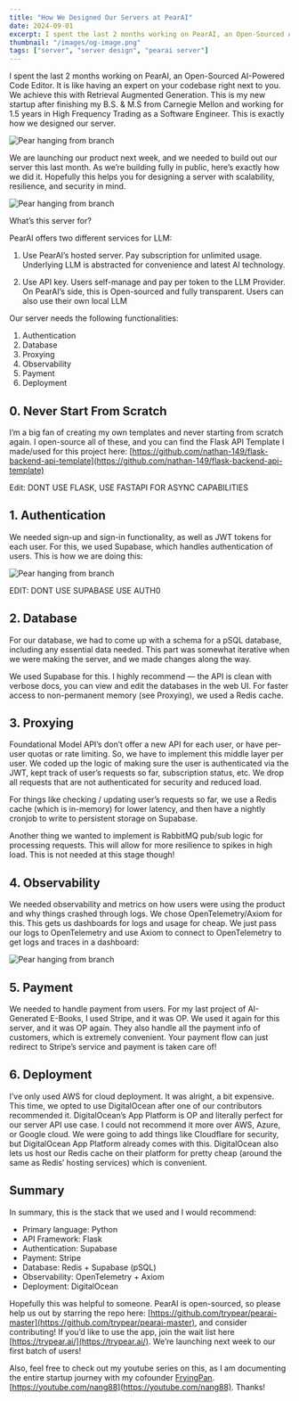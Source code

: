```yaml
---
title: "How We Designed Our Servers at PearAI"
date: 2024-09-01
excerpt: I spent the last 2 months working on PearAI, an Open-Sourced AI-Powered Code Editor. It is like having an expert on your codebase right next to you. We achieve this with Retrieval Augmented Generation. This is my new startup after finishing my B.S. & M.S from Carnegie Mellon and working for 1.5 years in High Frequency Trading as a Software Engineer. This is exactly how we designed our server.
thumbnail: "/images/og-image.png"
tags: ["server", "server design", "pearai server"]
---
```


I spent the last 2 months working on PearAI, an Open-Sourced AI-Powered Code Editor. It is like having an expert on your codebase right next to you. We achieve this with Retrieval Augmented Generation. This is my new startup after finishing my B.S. & M.S from Carnegie Mellon and working for 1.5 years in High Frequency Trading as a Software Engineer. This is exactly how we designed our server.

![Pear hanging from branch](/images/blog/pear-hanging-from-branch.png)

We are launching our product next week, and we needed to build out our server this last month. As we’re building fully in public, here’s exactly how we did it. Hopefully this helps you for designing a server with scalability, resilience, and security in mind.

![Pear hanging from branch](/images/blog/pearai-server-option.png)

What’s this server for?

PearAI offers two different services for LLM:

1. Use PearAI’s hosted server. Pay subscription for unlimited usage. Underlying LLM is abstracted for convenience and latest AI technology.

2. Use API key. Users self-manage and pay per token to the LLM Provider. On PearAI’s side, this is Open-sourced and fully transparent. Users can also use their own local LLM

Our server needs the following functionalities:

1. Authentication
2. Database
3. Proxying
4. Observability
5. Payment
6. Deployment

## 0. Never Start From Scratch

I’m a big fan of creating my own templates and never starting from scratch again. I open-source all of these, and you can find the Flask API Template I made/used for this project here: [https://github.com/nathan-149/flask-backend-api-template](https://github.com/nathan-149/flask-backend-api-template)

Edit: DONT USE FLASK, USE FASTAPI FOR ASYNC CAPABILITIES

## 1. Authentication

We needed sign-up and sign-in functionality, as well as JWT tokens for each user. For this, we used Supabase, which handles authentication of users. This is how we are doing this:

![Pear hanging from branch](/images/blog/pearai-authentication-flow.png)

EDIT: DONT USE SUPABASE USE AUTH0

## 2. Database

For our database, we had to come up with a schema for a pSQL database, including any essential data needed. This part was somewhat iterative when we were making the server, and we made changes along the way.

We used Supabase for this. I highly recommend — the API is clean with verbose docs, you can view and edit the databases in the web UI. For faster access to non-permanent memory (see Proxying), we used a Redis cache.

## 3. Proxying

Foundational Model API’s don’t offer a new API for each user, or have per-user quotas or rate limiting. So, we have to implement this middle layer per user. We coded up the logic of making sure the user is authenticated via the JWT, kept track of user’s requests so far, subscription status, etc. We drop all requests that are not authenticated for security and reduced load.

For things like checking / updating user’s requests so far, we use a Redis cache (which is in-memory) for lower latency, and then have a nightly cronjob to write to persistent storage on Supabase.

Another thing we wanted to implement is RabbitMQ pub/sub logic for processing requests. This will allow for more resilience to spikes in high load. This is not needed at this stage though!

## 4. Observability

We needed observability and metrics on how users were using the product and why things crashed through logs. We chose OpenTelemetry/Axiom for this. This gets us dashboards for logs and usage for cheap. We just pass our logs to OpenTelemetry and use Axiom to connect to OpenTelemetry to get logs and traces in a dashboard:

![Pear hanging from branch](/images/blog/axiom-dashboard.png)

## 5. Payment

We needed to handle payment from users. For my last project of AI-Generated E-Books, I used Stripe, and it was OP. We used it again for this server, and it was OP again. They also handle all the payment info of customers, which is extremely convenient. Your payment flow can just redirect to Stripe’s service and payment is taken care of!

## 6. Deployment

I’ve only used AWS for cloud deployment. It was alright, a bit expensive. This time, we opted to use DigitalOcean after one of our contributors recommended it. DigitalOcean’s App Platform is OP and literally perfect for our server API use case. I could not recommend it more over AWS, Azure, or Google cloud. We were going to add things like Cloudflare for security, but DigitalOcean App Platform already comes with this. DigitalOcean also lets us host our Redis cache on their platform for pretty cheap (around the same as Redis’ hosting services) which is convenient.

## Summary

In summary, this is the stack that we used and I would recommend:

- Primary language: Python
- API Framework: Flask
- Authentication: Supabase
- Payment: Stripe
- Database: Redis + Supabase (pSQL)
- Observability: OpenTelemetry + Axiom
- Deployment: DigitalOcean

Hopefully this was helpful to someone. PearAI is open-sourced, so please help us out by starring the repo here: [https://github.com/trypear/pearai-master](https://github.com/trypear/pearai-master), and consider contributing! If you’d like to use the app, join the wait list here [https://trypear.ai/](https://trypear.ai/). We’re launching next week to our first batch of users!

Also, feel free to check out my youtube series on this, as I am documenting the entire startup journey with my cofounder [FryingPan](https://youtube.com/@FryingPan). [https://youtube.com/nang88](https://youtube.com/nang88). Thanks!
